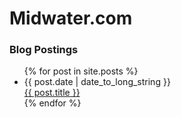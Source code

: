 # Midwater.com

### Blog Postings

<ul>
  {% for post in site.posts %}
    <li>
      {{ post.date | date_to_long_string  }}<br>
      <a href="{{ post.url }}">{{ post.title }}</a>
    </li>
  {% endfor %}
</ul>
